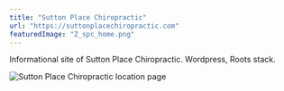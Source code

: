 ```yaml
---
title: "Sutton Place Chiropractic"
url: "https://suttonplacechiropractic.com"
featuredImage: "Z_spc_home.png"
---
```


Informational site of Sutton Place Chiropractic. Wordpress, Roots stack.

![Sutton Place Chiropractic location page](../images/Z_spc_location.png)
